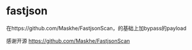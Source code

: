 # fastjson
在https://github.com/Maskhe/FastjsonScan，的基础上加bypass的payload


感谢开源 https://github.com/Maskhe/FastjsonScan
